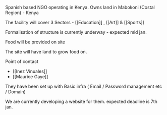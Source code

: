 Spanish based NGO operating in Kenya. 
Owns land in Mabokoni (Costal Region) - Kenya

The facility will cover 3 Sectors  - [[Education]] , [[Art]] & [[Sports]] 

Formalisation of structure is currently underway - expected mid jan. 

Food will be provided on site 

The site will have land to grow food on.


Point of contact 
 - [[Inez Vinuales]] 
 - [[Maurice Gaye]]

They have been set up with Basic infra ( Email / Password management etc / Domain)

We are currently developing a website for them.  expected deadline is 7th jan. 


